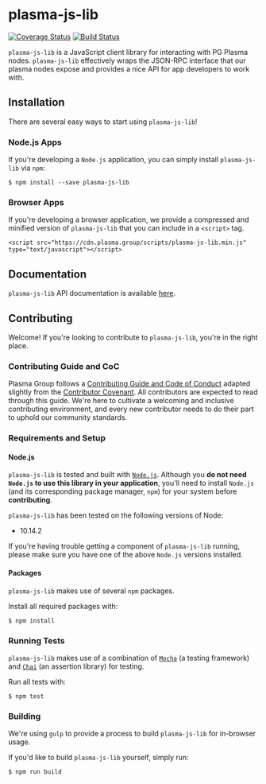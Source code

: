# plasma-js-lib
[![Coverage Status](https://coveralls.io/repos/github/plasma-group/plasma-js-lib/badge.svg?branch=master)](https://coveralls.io/github/plasma-group/plasma-js-lib?branch=master) [![Build Status](https://travis-ci.org/plasma-group/plasma-js-lib.svg?branch=master)](https://travis-ci.org/plasma-group/plasma-js-lib)

`plasma-js-lib` is a JavaScript client library for interacting with PG Plasma nodes.
`plasma-js-lib` effectively wraps the JSON-RPC interface that our plasma nodes expose and provides a nice API for app developers to work with.

## Installation
There are several easy ways to start using `plasma-js-lib`! 

### Node.js Apps
If you're developing a `Node.js` application, you can simply install `plasma-js-lib` via `npm`:

```
$ npm install --save plasma-js-lib
```

### Browser Apps
If you're developing a browser application, we provide a compressed and minified version of `plasma-js-lib` that you can include in a `<script>` tag.

```
<script src="https://cdn.plasma.group/scripts/plasma-js-lib.min.js" type="text/javascript"></script>
```

## Documentation
`plasma-js-lib` API documentation is available [here](https://plasma-js-lib.readthedocs.io/en/latest/).

## Contributing
Welcome! If you're looking to contribute to `plasma-js-lib`, you're in the right place.

### Contributing Guide and CoC
Plasma Group follows a [Contributing Guide and Code of Conduct](https://github.com/plasma-group/plasma-js-lib/blob/master/.github/CONTRIBUTING.md) adapted slightly from the [Contributor Covenant](https://www.contributor-covenant.org/version/1/4/code-of-conduct.html).
All contributors are expected to read through this guide.
We're here to cultivate a welcoming and inclusive contributing environment, and every new contributor needs to do their part to uphold our community standards.

### Requirements and Setup
#### Node.js
`plasma-js-lib` is tested and built with [`Node.js`](https://nodejs.org/en/).
Although you **do not need `Node.js` to use this library in your application**, you'll need to install `Node.js` (and its corresponding package manager, `npm`) for your system before **contributing**.

`plasma-js-lib` has been tested on the following versions of Node:

- 10.14.2

If you're having trouble getting a component of `plasma-js-lib` running, please make sure you have one of the above `Node.js` versions installed.

#### Packages
`plasma-js-lib` makes use of several `npm` packages.

Install all required packages with:

```
$ npm install
```

### Running Tests
`plasma-js-lib` makes use of a combination of [`Mocha`](https://mochajs.org/) (a testing framework) and [`Chai`](https://www.chaijs.com/) (an assertion library) for testing.

Run all tests with:

```
$ npm test
```

### Building
We're using `gulp` to provide a process to build `plasma-js-lib` for in-browser usage.

If you'd like to build `plasma-js-lib` yourself, simply run:

```
$ npm run build
```
